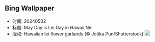 ## Bing Wallpaper
- 时间: 20240502
- 标题: May Day is Lei Day in Hawaii Nei
- 版权: Hawaiian lei flower garlands (© Jotika Pun/Shutterstock)
![](https://cn.bing.com/th?id=OHR.HawaiianLei_EN-US6290126556_UHD.jpg&rf=LaDigue_UHD.jpg&pid=hp&w=3840&h=2160&rs=1&c=4)
